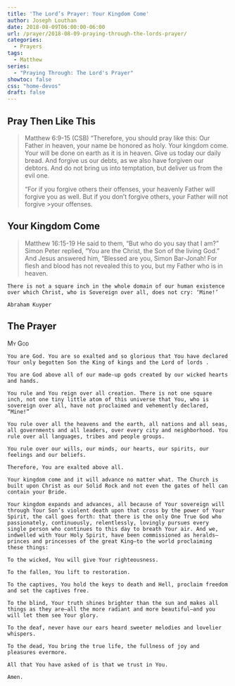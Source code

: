 ```yaml
---
title: 'The Lord’s Prayer: Your Kingdom Come'
author: Joseph Louthan
date: 2018-08-09T06:00:00-06:00
url: /prayer/2018-08-09-praying-through-the-lords-prayer/
categories:
  - Prayers
tags:
  - Matthew
series:
  - "Praying Through: The Lord's Prayer"
showtoc: false
css: "home-devos"
draft: false
---
```


## Pray Then Like This

>Matthew 6:9-15 (CSB)
>“Therefore, you should pray like this:
>Our Father in heaven,
>your name be honored as holy.
>Your kingdom come.
>Your will be done
>on earth as it is in heaven.
>Give us today our daily bread.
>And forgive us our debts,
>as we also have forgiven our debtors.
>And do not bring us into temptation,
>but deliver us from the evil one.
>
>“For if you forgive others their offenses, your heavenly Father will forgive you as well. But if you don’t forgive others, your Father will not forgive >your offenses.

## Your Kingdom Come

>Matthew 16:15-19 He said to them, “But who do you say that I am?” Simon Peter replied, “You are the Christ, the Son of the living God.” And Jesus answered him, “Blessed are you, Simon Bar-Jonah! For flesh and blood has not revealed this to you, but my Father who is in heaven.

```text
There is not a square inch in the whole domain of our human existence over which Christ, who is Sovereign over all, does not cry: ‘Mine!’

Abraham Kuyper
```

## The Prayer

<div style="font-variant: small-caps;">
My God
</div>

```text
You are God. You are so exalted and so glorious that You have declared Your only begotten Son the King of kings and the Lord of lords .

You are God above all of our made-up gods created by our wicked hearts and hands.

You rule and You reign over all creation. There is not one square inch, not one tiny little atom of this universe that You, who is sovereign over all, have not proclaimed and vehemently declared, “Mine!”

You rule over all the heavens and the earth, all nations and all seas, all governments and all leaders, over every city and neighborhood. You rule over all languages, tribes and people groups.

You rule over our wills, our minds, our hearts, our spirits, our feelings and our beliefs.

Therefore, You are exalted above all.

Your kingdom come and it will advance no matter what. The Church is built upon Christ as our Solid Rock and not even the gates of hell can contain your Bride.  

Your kingdom expands and advances, all because of Your sovereign will through Your Son’s violent death upon that cross by the power of Your Spirit, the call goes forth: that there is the only One True God who passionately, continuously, relentlessly, lovingly pursues every single person who continues to this day to breath Your air. And we, indwelled with Your Holy Spirit, have been commissioned as heralds—princes and princesses of the great King—to the world proclaiming these things:

To the wicked, You will give Your righteousness.

To the fallen, You lift to restoration.

To the captives, You hold the keys to death and Hell, proclaim freedom and set the captives free.

To the blind, Your truth shines brighter than the sun and makes all things as they are—all the more radiant and more beautiful—and you will let them see Your glory.

To the deaf, never have our ears heard sweeter melodies and lovelier whispers.

To the dead, You bring the true life, the fullness of joy and pleasures evermore.

All that You have asked of is that we trust in You.

Amen.
```